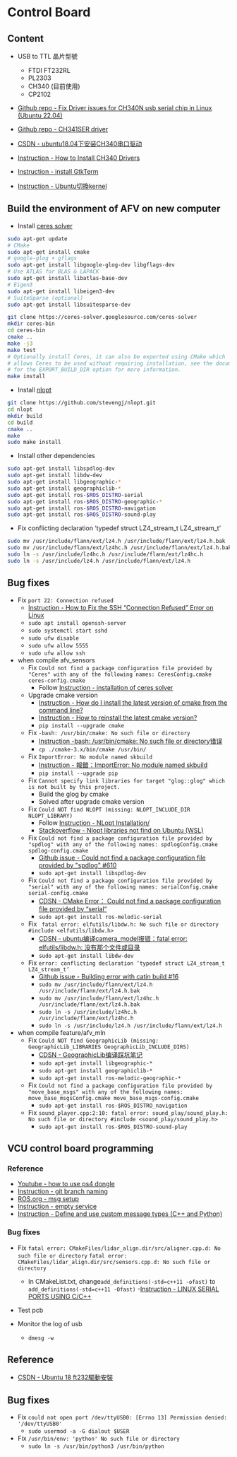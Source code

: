 # Control Board
## Content
- USB to TTL 晶片型號
	- FTDI FT232RL   
	- PL2303   
	- CH340 (目前使用)
	- CP2102

- [Github repo - Fix Driver issues for CH340N usb serial chip in Linux (Ubuntu 22.04)](https://gist.github.com/dattasaurabh82/082d13fd61c0d06c7a358c5e605ce4fd)
- [Github repo - CH341SER driver](https://github.com/juliagoda/CH341SER)
- [CSDN - ubuntu18.04下安装CH340串口驱动](https://blog.csdn.net/weixin_42591529/article/details/109611687)
- [Instruction - How to Install CH340 Drivers](https://learn.sparkfun.com/tutorials/how-to-install-ch340-drivers/linux)   
- [Instruction - install GtkTerm](http://odinq.blogspot.com/2009/01/ubuntu-gtkterm.html)

- [Instruction - Ubuntu切換kernel](https://www.cnblogs.com/gaowengang/p/12506096.html#:~:text=GRUB_DEFAULT%20%3D%200...%20%E6%94%B9%E4%B8%BA%20GRUB_DEFAULT%3D%20%27Advanced%20options%20for,-%20r%204.15.%200%20-%2045%20-generic%20%E5%AE%8C%E3%80%82)

## Build the environment of AFV on new computer  
- Install [ceres solver](http://ceres-solver.org/installation.html#linux)
```bash shell
sudo apt-get update
# CMake
sudo apt-get install cmake
# google-glog + gflags
sudo apt-get install libgoogle-glog-dev libgflags-dev
# Use ATLAS for BLAS & LAPACK
sudo apt-get install libatlas-base-dev
# Eigen3
sudo apt-get install libeigen3-dev
# SuiteSparse (optional)
sudo apt-get install libsuitesparse-dev

git clone https://ceres-solver.googlesource.com/ceres-solver
mkdir ceres-bin
cd ceres-bin
cmake ..
make -j3
make test
# Optionally install Ceres, it can also be exported using CMake which
# allows Ceres to be used without requiring installation, see the documentation
# for the EXPORT_BUILD_DIR option for more information.
make install
```   
- Install [nlopt](https://github.com/stevengj/nlopt)
```bash shell
git clone https://github.com/stevengj/nlopt.git
cd nlopt
mkdir build
cd build
cmake ..
make
sudo make install
```
- Install other dependencies
```bash shell
sudo apt-get install libspdlog-dev
sudo apt-get install libdw-dev
sudo apt-get install libgeographic-*
sudo apt-get install geographiclib-*
sudo apt-get install ros-$ROS_DISTRO-serial
sudo apt-get install ros-$ROS_DISTRO-geographic-*
sudo apt-get install ros-$ROS_DISTRO-navigation
sudo apt-get install ros-$ROS_DISTRO-sound-play
```
- Fix conflicting declaration ‘typedef struct LZ4_stream_t LZ4_stream_t’   
```bash shell
sudo mv /usr/include/flann/ext/lz4.h /usr/include/flann/ext/lz4.h.bak   
sudo mv /usr/include/flann/ext/lz4hc.h /usr/include/flann/ext/lz4.h.bak 
sudo ln -s /usr/include/lz4hc.h /usr/include/flann/ext/lz4hc.h  
sudo ln -s /usr/include/lz4.h /usr/include/flann/ext/lz4.h   
```

## Bug fixes  
- Fix ```port 22: Connection refused```
	- [Instruction - How to Fix the SSH “Connection Refused” Error on Linux](https://www.makeuseof.com/fix-ssh-connection-refused-error-linux/)   
	- ```sudo apt install openssh-server```
	- ```sudo systemctl start sshd```
	- ```sudo ufw disable```
	- ```sudo ufw allow 5555```
	- ```sudo ufw allow ssh```
- when compile afv_sensors    
	- Fix ```Could not find a package configuration file provided by "Ceres" with any of the following names: CeresConfig.cmake ceres-config.cmake```    
		- Follow [Instruction - installation of ceres solver](http://ceres-solver.org/installation.html#linux)    
	- Upgrade cmake version
		- [Instruction - How do I install the latest version of cmake from the command line?](https://askubuntu.com/questions/355565/how-do-i-install-the-latest-version-of-cmake-from-the-command-line)
		- [Instruction - How to reinstall the latest cmake version?](https://stackoverflow.com/questions/49859457/how-to-reinstall-the-latest-cmake-version)   
		- ```pip install --upgrade cmake```
	- Fix ```-bash: /usr/bin/cmake: No such file or directory```
		- [Instruction -bash: /usr/bin/cmake: No such file or directory错误](https://blog.csdn.net/kongkongqixi/article/details/88657508)
		- ```cp ./cmake-3.x/bin/cmake /usr/bin/```   
	- Fix ```ImportError: No module named skbuild```    
		- [Instruction - 報錯：ImportError: No module named skbuild](https://blog.csdn.net/GungnirsPledge/article/details/108566415)   
		- ```pip install --upgrade pip```
	- Fix ```Cannot specify link libraries for target "glog::glog" which is not built by this project.```
		- Build the glog by cmake  
		- Solved after upgrade cmake version
	- Fix ```Could NOT find NLOPT (missing: NLOPT_INCLUDE_DIR NLOPT_LIBRARY)```
		- Follow [Instruction - NLopt Installation/](https://nlopt.readthedocs.io/en/latest/NLopt_Installation/)   
		- [Stackoverflow - Nlopt libraries not find on Ubuntu (WSL)](https://stackoverflow.com/questions/61842193/nlopt-libraries-not-find-on-ubuntu-wsl)   
	- Fix ```Could not find a package configuration file provided by "spdlog" with any of the following names: spdlogConfig.cmake spdlog-config.cmake```
		- [Github issue - Could not find a package configuration file provided by "spdlog" #610](https://github.com/gerbera/gerbera/issues/610)   
		- ```sudo apt-get install libspdlog-dev```   
	- Fix ```Could not find a package configuration file provided by "serial" with any of the following names: serialConfig.cmake serial-config.cmake```
		- [CDSN - CMake Error： Could not find a package configuration file provided by “serial“](https://blog.csdn.net/Will_Ye/article/details/117153462)
		- ```sudo apt-get install ros-melodic-serial```
	- Fix ``` fatal error: elfutils/libdw.h: No such file or directory #include <elfutils/libdw.h>```
		- [CDSN - ubuntu编译camera_model报错：fatal error: elfutils/libdw.h: 没有那个文件或目录](https://blog.csdn.net/weixin_46398948/article/details/120544589)
		- ```sudo apt-get install libdw-dev```
	- Fix ```error: conflicting declaration ‘typedef struct LZ4_stream_t LZ4_stream_t’```
		- [Github issue - Building error with catin build #16](https://github.com/ethz-asl/lidar_align/issues/16)
		- ```sudo mv /usr/include/flann/ext/lz4.h /usr/include/flann/ext/lz4.h.bak```
		- ```sudo mv /usr/include/flann/ext/lz4hc.h /usr/include/flann/ext/lz4.h.bak```
		- ```sudo ln -s /usr/include/lz4hc.h /usr/include/flann/ext/lz4hc.h```
		- ```sudo ln -s /usr/include/lz4.h /usr/include/flann/ext/lz4.h```
- when compile feature/afv_mln
	- Fix ```Could NOT find GeographicLib (missing: GeographicLib_LIBRARIES GeographicLib_INCLUDE_DIRS)```
		- [CDSN - GeographicLib编译踩坑笔记](https://blog.csdn.net/liuerin/article/details/116035470)
		- ```sudo apt-get install libgeographic-*```
		- ```sudo apt-get install geographiclib-*```
		- ```sudo apt-get install ros-melodic-geographic-*```
	- Fix ```Could not find a package configuration file provided by "move_base_msgs" with any of the following names: move_base_msgsConfig.cmake move_base_msgs-config.cmake```
		- ```sudo apt-get install ros-$ROS_DISTRO_navigation```
	- Fix ```sound_player.cpp:2:10: fatal error: sound_play/sound_play.h: No such file or directory #include <sound_play/sound_play.h>```
		- ```sudo apt-get install ros-$ROS_DISTRO-sound-play```

## VCU control board programming
### Reference
- [Youtube - how to use ps4 dongle](https://www.youtube.com/watch?v=vTgwCX1TK1c)
- [Instruction - git branch naming](https://blog.kkbruce.net/2016/03/git-branch-naming-best-practices.html)
- [ROS.org - msg setup](http://wiki.ros.org/msg)
- [Instruction - empty service](https://qiita.com/hoshianaaa/items/74b0ffbcbf97f4938a4d)
- [Instruction - Define and use custom message types (C++ and Python)](https://people.eng.unimelb.edu.au/pbeuchat/asclinic/software/ros_define_and_use_custom_message_types.html)
### Bug fixes  
- Fix ```fatal error: CMakeFiles/lidar_align.dir/src/aligner.cpp.d: No such file or directory``` ```fatal error: CMakeFiles/lidar_align.dir/src/sensors.cpp.d: No such file or directory```
	- In CMakeList.txt, change```add_definitions(-std=c++11 -ofast)``` to ```add_definitions(-std=c++11 -Ofast)```
-[Instruction - LINUX SERIAL PORTS USING C/C++](https://blog.mbedded.ninja/programming/operating-systems/linux/linux-serial-ports-using-c-cpp/) 



- Test pcb
- Monitor the log of usb
	- ```dmesg -w```
## Reference
- [CSDN - Ubuntu 18 ft232驅動安裝](https://blog.csdn.net/qq_41035283/article/details/125394394)
## Bug fixes  
- Fix ```could not open port /dev/ttyUSB0: [Errno 13] Permission denied: '/dev/ttyUSB0'```
	- ```sudo usermod -a -G dialout $USER```
- Fix ```/usr/bin/env: 'python' No such file or directory```
	- ```sudo ln -s /usr/bin/python3 /usr/bin/python```